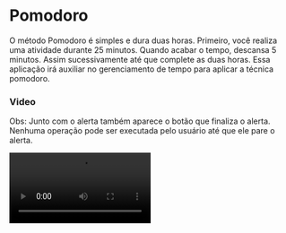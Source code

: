 # Pomodoro

O método Pomodoro é simples e dura duas horas. Primeiro, você realiza uma atividade durante 25 minutos.
Quando acabar o tempo, descansa 5 minutos. Assim sucessivamente até que complete as duas horas.
Essa aplicação irá auxiliar no gerenciamento de tempo para aplicar a técnica pomodoro.

### Video

Obs: Junto com o alerta também aparece o botão que finaliza o alerta. Nenhuma operação pode ser executada pelo usuário até que ele pare o alerta.

<div>
  <video src="https://user-images.githubusercontent.com/54549125/146134351-37a5e4d6-6eec-4379-b8a3-500855d96c09.mp4"  width="50%"controls="controls" autoplay="autoplay">
</div>
